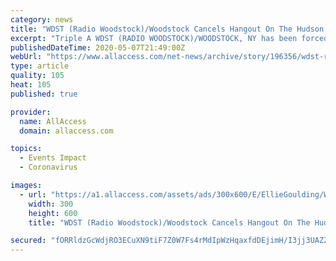 ```yaml
---
category: news
title: "WDST (Radio Woodstock)/Woodstock Cancels Hangout On The Hudson Event"
excerpt: "Triple A WDST (RADIO WOODSTOCK)/WOODSTOCK, NY has been forced to cancel its 40th anniversary celebration called HANGOUT ON THE HUDSON at BOWDOIN PARK. The event was going to feature performances by DEATH CAB FOR CUTIE and REAL ESTATE ."
publishedDateTime: 2020-05-07T21:49:00Z
webUrl: "https://www.allaccess.com/net-news/archive/story/196356/wdst-radio-woodstock-woodstock-cancels-hangout-on-"
type: article
quality: 105
heat: 105
published: true

provider:
  name: AllAccess
  domain: allaccess.com

topics:
  - Events Impact
  - Coronavirus

images:
  - url: "https://a1.allaccess.com/assets/ads/300x600/E/EllieGoulding/Worry_About_Me.jpg?1588792653"
    width: 300
    height: 600
    title: "WDST (Radio Woodstock)/Woodstock Cancels Hangout On The Hudson Event"

secured: "fORRldzGcWdjRO3ECuXN9tiF7Z0W7Fs4rMdIpWzHqaxfdDEjimH/I3jj3UAZZPOErFsRo9tInYOVdA5VgJsrb71VNqLGazvE99LXHEs0zoyFY9TW6Swn1pZuA9/iCMEOK3QDLOtUpSJcSvvl6kpHaxxJKPfWaUNDL6tJSTCuk9/u2y0LYpPVGilsOVKBNdCaxfiGEGEkpqWxd5jgWRJS+B1+WwzNE2+ntPQStbGq4B1kCWV9NytvZ+paYQxYMrYRfTTO4nOAUcygv8dKDC1Mz+hBVK9o2TJw7XE/kIwUIPUBN4Fm2rZzwrGT+smH6xLY;mPdtHCzttdg3OYfZi1+VqQ=="
---
```


